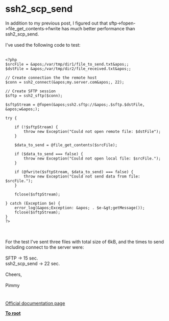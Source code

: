 # ssh2_scp_send



In addition to my previous post, I figured out that sftp-&gt;fopen-&gt;file_get_contents-&gt;fwrite has much better performance than ssh2_scp_send.<br><br>I&apos;ve used the following code to test:<br><br>

```
<?php
$srcFile = &apos;/var/tmp/dir1/file_to_send.txt&apos;;
$dstFile = &apos;/var/tmp/dir2/file_received.txt&apos;;

// Create connection the the remote host
$conn = ssh2_connect(&apos;my.server.com&apos;, 22);

// Create SFTP session
$sftp = ssh2_sftp($conn);

$sftpStream = @fopen(&apos;ssh2.sftp://&apos;.$sftp.$dstFile, &apos;w&apos;);

try {

    if (!$sftpStream) {
        throw new Exception("Could not open remote file: $dstFile");
    }
    
    $data_to_send = @file_get_contents($srcFile);
    
    if ($data_to_send === false) {
        throw new Exception("Could not open local file: $srcFile.");
    }
    
    if (@fwrite($sftpStream, $data_to_send) === false) {
        throw new Exception("Could not send data from file: $srcFile.");
    }
    
    fclose($sftpStream);
                    
} catch (Exception $e) {
    error_log(&apos;Exception: &apos; . $e-&gt;getMessage());
    fclose($sftpStream);
}
?>
```
<br><br>For the test I&apos;ve sent three files with total size of 6kB, and the times to send including connect to the server were:<br><br>SFTP -&gt; 15 sec.<br>ssh2_scp_send -&gt; 22 sec.<br><br>Cheers,<br><br>Pimmy  

#

[Official documentation page](https://www.php.net/manual/en/function.ssh2-scp-send.php)

**[To root](/README.md)**